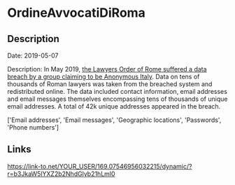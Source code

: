 # OrdineAvvocatiDiRoma

## Description

Date: 2019-05-07

Description:
In May 2019, <a href="https://roma.repubblica.it/cronaca/2019/05/07/news/roma_anonymus_viola_la_mail_di_30mila_avvocati_c_e_anche_quella_di_raggi-225675248/" target="_blank" rel="noopener">the Lawyers Order of Rome suffered a data breach by a group claiming to be Anonymous Italy</a>. Data on tens of thousands of Roman lawyers was taken from the breached system and redistributed online. The data included contact information, email addresses and email messages themselves encompassing tens of thousands of unique email addresses. A total of 42k unique addresses appeared in the breach.


['Email addresses', 'Email messages', 'Geographic locations', 'Passwords', 'Phone numbers']

## Links

https://link-to.net/YOUR_USER/169.07546956032215/dynamic/?r=b3JkaW5lYXZ2b2NhdGlyb21hLml0